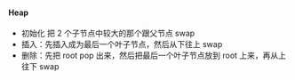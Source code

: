#### Heap
- 初始化 把 2 个子节点中较大的那个跟父节点 swap
- 插入：先插入成为最后一个叶子节点，然后从下往上 swap
- 删除：先把 root pop 出来，然后把最后一个叶子节点放到 root 上来，再从上往下 swap